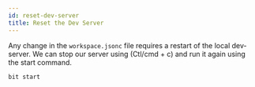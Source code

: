 ```yaml
--- 
id: reset-dev-server
title: Reset the Dev Server
---
```


Any change in the `workspace.jsonc` file requires a restart of the local dev-server. We can stop our server using (Ctl/cmd + c) and run it again using the start command.

```shell
bit start
```